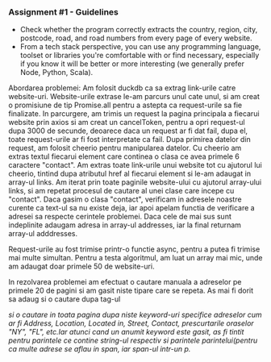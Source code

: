 ### Assignment #1 -  **Guidelines**

- Check whether the program correctly extracts the country, region, city, postcode, road, and road numbers from every page of every website.
- From a tech stack perspective, you can use any programming language, toolset or libraries you're comfortable with or find necessary, especially if you know it will be better or more interesting (we generally prefer Node, Python, Scala).

Abordarea problemei: 
Am folosit duckdb ca sa extrag link-urile catre website-uri. Website-urile extrase le-am parcurs unul cate unul, si am creat o promisiune de tip Promise.all pentru a astepta ca request-urile sa fie finalizate.
In parcurgere, am trimis un request la pagina principala a fiecarui website prin axios si am creat un cancelToken, pentru a opri request-ul dupa 3000 de secunde, deoarece daca un request ar fi dat fail, dupa el, toate request-urile ar fi fost interpretate ca fail. 
Dupa primirea datelor din request, am folosit cheerio pentru manipularea datelor. Cu cheerio am extras textul fiecarui element care continea o clasa ce avea primele 6 caractere "contact". Am extras toate link-urile unui website tot cu ajutorul lui cheerio, tintind dupa atributul href al fiecarui element <a> si le-am adaugat in array-ul links.
Am iterat prin toate paginile website-ului cu ajutorul array-ului links, si am repetat procesul de cautare al unei clase care incepe cu "contact". Daca gasim o clasa "contact", verificam in adresele noastre curente ca text-ul sa nu existe deja, iar apoi apelam functia de verificare a adresei sa respecte cerintele problemei. Daca cele de mai sus sunt indeplinite adaugam adresa in array-ul addresses, iar la final returnam array-ul adddresses.

Request-urile au fost trimise printr-o functie async, pentru a putea fi trimise mai multe simultan. 
Pentru a testa algoritmul, am luat un array mai mic, unde am adaugat doar primele 50 de website-uri.

In rezolvarea problemei am efectuat o cautare manuala a adreselor pe primele 20 de pagini si am gasit niste tipare care se repeta.
As mai fi dorit sa adaug si o cautare dupa tag-ul <address> si o cautare in toata pagina dupa niste keyword-uri specifice adreselor cum ar fi Address, Location, Located in,  Street, Contact, prescurtarile oraselor "NY", "FL", etc.Iar atunci cand un anumit keyword este gasit, as fi tintit pentru parintele ce contine string-ul respectiv si parintele parintelui(pentru ca multe adrese se aflau in span, iar span-ul intr-un p.
